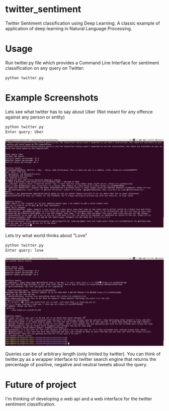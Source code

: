 # twitter_sentiment
Twitter Sentiment classification using Deep Learning.
A classic example of application of deep learning in Natural Language Processing.

# Usage
Run twitter.py file which provides a Command Line Interface for sentiment classification on any query on Twitter:

```
python twitter.py

```

# Example Screenshots
Lets see what twitter has to say about Uber (Not meant for any offence against any person or entity)
```
python twitter.py
Enter query: Uber
```
![SentiUber](screenshots/uber.png)

Lets try what world thinks about "Love"

```
python twitter.py
Enter query: love
```
![SentiLove](screenshots/love2.png)

Queries can be of arbitrary length (only limited by twitter). You can think of twitter.py as a wrapper interface to twitter search engine that returns the percentage of positive, negative and neutral tweets about the query.

# Future of project
I'm thinking of developing a web api and a web interface for the twitter sentiment classification.
